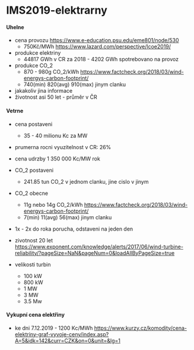 # IMS2019-elektrarny

#### Uhelne
* cena provozu https://www.e-education.psu.edu/eme801/node/530
  * 750Kč/MWh https://www.lazard.com/perspective/lcoe2019/
* produkce elektriny
  * 44817 GWh v CR za 2018 - 4202 GWh spotrebovano na provoz
* produkce CO_2
  * 870 - 980g CO_2/kWh https://www.factcheck.org/2018/03/wind-energys-carbon-footprint/
  * 740(min) 820(avg) 910(max) jinym clanku
* jakakoliv jina informace
 * životnost asi 50 let - průměr v ČR

#### Vetrne
* cena postaveni
  * 35 - 40 milionu Kc za MW
* prumerna rocni vyuzitelnost v CR: 26%
* cena udrzby 1 350 000 Kc/MW rok
* CO_2 postaveni
  * 241.85 tun CO_2 v jednom clanku, jine cislo v jinym
* CO_2 obecne

  * 11g nebo 14g CO_2/kWh https://www.factcheck.org/2018/03/wind-energys-carbon-footprint/
  *  7(min) 11(avg) 56(max) jinym clanku
* 1x - 2x do roka porucha, odstaveni na jeden den
* zivotnost 20 let https://www.exponent.com/knowledge/alerts/2017/06/wind-turbine-reliability/?pageSize=NaN&pageNum=0&loadAllByPageSize=true
* velikosti turbin
  * 100 kW
  * 800 kW
  * 1 MW
  * 3 MW
  * 3.5 Mw

#### Vykupní cena elektřiny
* ke dni 7.12.2019 - 1200 Kc/MWh https://www.kurzy.cz/komodity/cena-elektriny-graf-vyvoje-ceny/index.asp?A=5&idk=142&curr=CZK&on=0&unit=&lg=1

